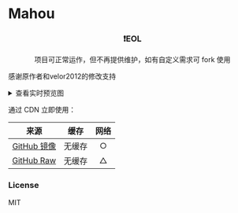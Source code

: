 # Mahou

<div align="center">

### ❗️EOL

项目可正常运作，但不再提供维护，如有自定义需求可 fork 使用

</div>

感谢原作者和velor2012的修改支持

<details>
<summary>查看实时预览图</summary>
<img src="https://ghp.ci/https://raw.githubusercontent.com/l3nt7ibr/mahou/refs/heads/output/output.png" width="40%" />
</details>

通过 CDN 立即使用：

|来源|缓存|网络|
|:-:|:-:|:-:|
|[GitHub 镜像](https://ghp.ci/https://raw.githubusercontent.com/l3nt7ibr/mahou/refs/heads/output/output.png)|无缓存|○|
|[GitHub Raw](https://raw.githubusercontent.com/l3nt7ibr/mahou/refs/heads/output/output.png)|无缓存|△|

### License

MIT
